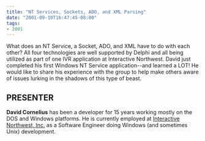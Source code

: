 ```yaml
---
title: "NT Services, Sockets, ADO, and XML Parsing"
date: "2001-09-10T16:47:45-08:00"
tags:
- 2001
---
```


What does an NT Service, a Socket, ADO, and XML have to do with each other?  All four technologies are well supported by Delphi and all being utilized as part of one IVR application at Interactive Northwest.  David just completed his first Windows NT Service application--and learned a LOT! He would like to share his experience with the group to help make others aware of issues lurking in the shadows of this type of beast.

## PRESENTER ##

**David Cornelius** has been a developer for 15 years working mostly on the DOS and Windows platforms.  He is currently employed at [Interactive Northwest, Inc.](http://www.interactivenw.com) as a Software Engineer doing Windows (and sometimes Unix) development.
